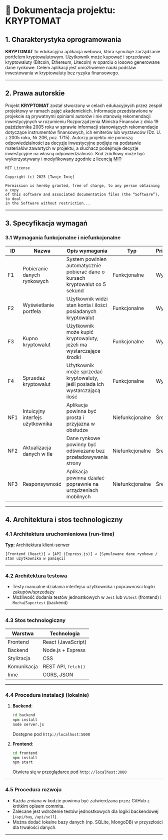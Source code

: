 
# 📘 Dokumentacja projektu: KRYPTOMAT

## 1. Charakterystyka oprogramowania

**KRYPTOMAT** to edukacyjna aplikacja webowa, która symuluje zarządzanie portfelem kryptowalutowym. Użytkownik może kupować i sprzedawać kryptowaluty (Bitcoin, Ethereum, Litecoin) w oparciu o losowo generowane dane rynkowe. Celem aplikacji jest umożliwienie nauki podstaw inwestowania w kryptowaluty bez ryzyka finansowego.

---

## 2. Prawa autorskie

Projekt **KRYPTOMAT** został stworzony w celach edukacyjnych przez zespół projektowy w ramach zajęć akademickich. Informacje przedstawione w projekcie są prywatnymi opiniami autorów i nie stanowią rekomendacji inwestycyjnych w rozumieniu Rozporządzenia Ministra Finansów z dnia 19 października 2005 roku w sprawie informacji stanowiących rekomendacje dotyczące instrumentów finansowych, ich emiterów lub wystawców (Dz. U. z 2005 roku, Nr 206, poz. 1715). Autorzy projektu nie ponoszą odpowiedzialności za decyzje inwestycyjne podjęte na podstawie materiałów zawartych w projektu, a słuchacz podejmuje decyzje inwestycyjne na własną odpowiedzialność.
Kod źródłowy może być wykorzystywany i modyfikowany zgodnie z licencją [MIT](https://opensource.org/licenses/MIT):

```
MIT License

Copyright (c) 2025 [Twoje Imię]

Permission is hereby granted, free of charge, to any person obtaining a copy
of this software and associated documentation files (the “Software”), to deal
in the Software without restriction...
```

---

## 3. Specyfikacja wymagań

### 3.1 Wymagania funkcjonalne i niefunkcjonalne

| ID  | Nazwa                            | Opis wymagania                                                                 | Typ             | Priorytet |
|-----|----------------------------------|--------------------------------------------------------------------------------|------------------|-----------|
| F1  | Pobieranie danych rynkowych      | System powinien automatycznie pobierać dane o kursach kryptowalut co 5 sekund | Funkcjonalne     | Wysoki    |
| F2  | Wyświetlanie portfela            | Użytkownik widzi stan konta i ilości posiadanych kryptowalut                  | Funkcjonalne     | Wysoki    |
| F3  | Kupno kryptowalut                | Użytkownik może kupić kryptowaluty, jeżeli ma wystarczające środki            | Funkcjonalne     | Wysoki    |
| F4  | Sprzedaż kryptowalut             | Użytkownik może sprzedać kryptowaluty, jeśli posiada ich wystarczającą ilość  | Funkcjonalne     | Wysoki    |
| NF1 | Intuicyjny interfejs użytkownika | Aplikacja powinna być prosta i przyjazna w obsłudze                            | Niefunkcjonalne  | Średni    |
| NF2 | Aktualizacja danych w tle        | Dane rynkowe powinny być odświeżane bez przeładowywania strony                | Niefunkcjonalne  | Średni    |
| NF3 | Responsywność                    | Aplikacja powinna działać poprawnie na urządzeniach mobilnych                 | Niefunkcjonalne  | Średni    |

---

## 4. Architektura i stos technologiczny

### 4.1 Architektura uruchomieniowa (run-time)

**Typ:** Architektura klient-serwer

```
[Frontend (React)] ⇄ [API (Express.js)] ⇄ [Symulowane dane rynkowe / stan użytkownika w pamięci]
```

---

### 4.2 Architektura testowa

- Testy manualne działania interfejsu użytkownika i poprawności logiki zakupów/sprzedaży
- Możliwość dodania testów jednostkowych w `Jest` lub `Vitest` (frontend) i `Mocha`/`Supertest` (backend)

---

### 4.3 Stos technologiczny

| Warstwa         | Technologia         |
|-----------------|---------------------|
| Frontend        | React (JavaScript)  |
| Backend         | Node.js + Express   |
| Stylizacja      | CSS                 |
| Komunikacja     | REST API, `fetch()` |
| Inne            | CORS, JSON          |

---

### 4.4 Procedura instalacji (lokalnie)

1. **Backend**:
   ```bash
   cd backend
   npm install
   node server.js
   ```
   Dostępne pod `http://localhost:5000`

2. **Frontend**:
   ```bash
   cd frontend
   npm install
   npm start
   ```
   Otwiera się w przeglądarce pod `http://localhost:3000`

---

### 4.5 Procedura rozwoju

- Każda zmiana w kodzie powinna być zatwierdzana przez GitHub z krótkim opisem commita.
- Zalecane jest wdrożenie testów jednostkowych dla logiki backendowej (`/api/buy`, `/api/sell`).
- Można dodać lokalne bazy danych (np. SQLite, MongoDB) w przyszłości dla trwałości danych.

---
